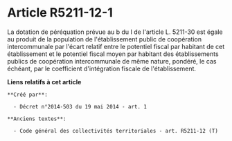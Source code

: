 # Article R5211-12-1

La dotation de péréquation prévue au b du I de l'article L. 5211-30 est égale au produit de la population de l'établissement
public de coopération intercommunale par l'écart relatif entre le potentiel fiscal par habitant de cet établissement et le
potentiel fiscal moyen par habitant des établissements publics de coopération intercommunale de même nature, pondéré, le cas
échéant, par le coefficient d'intégration fiscale de l'établissement.

**Liens relatifs à cet article**

	**Créé par**:

	  - Décret n°2014-503 du 19 mai 2014 - art. 1

	**Anciens textes**:

	  - Code général des collectivités territoriales - art. R5211-12 (T)
